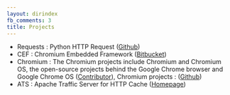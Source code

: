 ```yaml
---
layout: dirindex
fb_comments: 3
title: Projects
---
```

- Requests : Python HTTP Request ([Github](https://github.com/requests/requests)) 
- CEF : Chromium Embedded Framework ([Bitbucket](https://bitbucket.org/chromiumembedded/cef/overview))
- Chromium : The Chromium projects include Chromium and Chromium OS, the open-source projects behind the Google Chrome browser and Google Chrome OS ([Contributor](http://bwahn.me/2014/04/09/contribute-code-to-Chromium.html)), Chromium projects : ([Github](https://github.com/bwahn/chromium))
- ATS : Apache Traffic Server for HTTP Cache ([Homepage](http://trafficserver.apache.org/))
